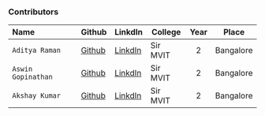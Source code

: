 ### Contributors

|Name|Github|LinkdIn|College|Year|Place|
|:---------|-------|------|-----|:----:|-----|
|`Aditya Raman`| [Github](https://github.com/ramanaditya) | [LinkdIn](https://www.linkedin.com/in/ramanaditya/) | Sir MVIT | 2 | Bangalore|
|`Aswin Gopinathan` | [Github](https://github.com/infiniteoverflow) | [LinkdIn](https://www.linkedin.com/in/aswin-gopinathan-69556716a/) | Sir MVIT | 2 | Bangalore|
|`Akshay Kumar` | [Github](https://github.com/AkshayKumar007) | [LinkdIn](https://www.linkedin.com/in/akshay-kumar-b8025a130/) | Sir MVIT | 2 | Bangalore|

